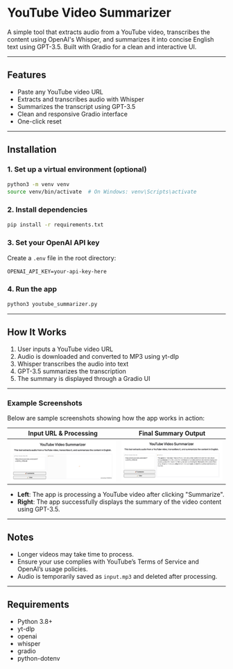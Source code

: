 # YouTube Video Summarizer

A simple tool that extracts audio from a YouTube video, transcribes the content using OpenAI's Whisper, and summarizes it into concise English text using GPT-3.5. Built with Gradio for a clean and interactive UI.

---

## Features

- Paste any YouTube video URL  
- Extracts and transcribes audio with Whisper  
- Summarizes the transcript using GPT-3.5  
- Clean and responsive Gradio interface  
- One-click reset  

---

## Installation

### 1. Set up a virtual environment (optional)

```bash
python3 -m venv venv
source venv/bin/activate  # On Windows: venv\Scripts\activate
```

### 2. Install dependencies

```bash
pip install -r requirements.txt
```

### 3. Set your OpenAI API key

Create a `.env` file in the root directory:

```
OPENAI_API_KEY=your-api-key-here
```

### 4. Run the app

```bash
python3 youtube_summarizer.py
```

---

## How It Works

1. User inputs a YouTube video URL  
2. Audio is downloaded and converted to MP3 using yt-dlp  
3. Whisper transcribes the audio into text  
4. GPT-3.5 summarizes the transcription  
5. The summary is displayed through a Gradio UI  

---

### Example Screenshots

Below are sample screenshots showing how the app works in action:

| Input URL & Processing | Final Summary Output |
|------------------------|----------------------|
| ![Processing](ex1.png) | ![Result](ex2.png) |

- **Left**: The app is processing a YouTube video after clicking "Summarize".
- **Right**: The app successfully displays the summary of the video content using GPT-3.5.

---

## Notes

- Longer videos may take time to process.  
- Ensure your use complies with YouTube’s Terms of Service and OpenAI’s usage policies.  
- Audio is temporarily saved as `input.mp3` and deleted after processing.  

---

## Requirements

- Python 3.8+  
- yt-dlp  
- openai  
- whisper  
- gradio  
- python-dotenv  
